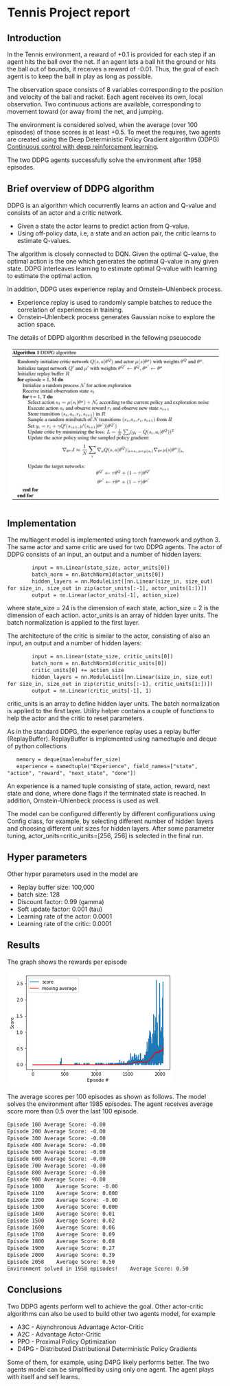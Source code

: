 
# Tennis Project report


## Introduction

In the Tennis environment, a reward of +0.1 is provided for each step if an agent hits the ball over the net. If an agent lets a ball hit the ground or hits the ball out of bounds, it receives a reward of -0.01. Thus, the goal of each agent is to keep the ball in play as long as possible. 


The observation space consists of 8 variables corresponding to the position and velocity of the ball and racket. Each agent receives its own, local observation. Two continuous actions are available, corresponding to movement toward (or away from) the net, and jumping.

The environment is considered solved, when the average (over 100 episodes) of those scores is at least +0.5.
To meet the requires, two agents are created using the Deep Deterministic Policy Gradient algorithm (DDPG) [Continuous control with deep reinforcement learning](https://arxiv.org/abs/1509.02971).

The two DDPG agents successfully solve the environment after 1958 episodes.


## Brief overview of DDPG algorithm
DDPG is an algorithm which cocurrently learns an action and Q-value and consists of an actor and a critic network. 
* Given a state the actor learns to predict action from Q-value. 
* Using off-policy data, i.e, a state and an action pair, the critic learns to estimate Q-values. 

The algorithm is closely connected to DQN. Given the optimal Q-value, the optimal action is the one which generates the 
optimal Q-value in any given state. DDPG interleaves learning to estimate optimal Q-value with learning to estimate the optimal action. 

In addition, DDPG uses experience replay and Ornstein–Uhlenbeck process.
* Experience replay is used to randomly sample batches to reduce the correlation of experiences in training. 
* Ornstein–Uhlenbeck process generates Gaussian noise to explore the action space.

The details of DDPD algorithm described in the fellowing pseuocode

![ddpg](ddpg.jpg)

## Implementation

The multiagent model is implemented using torch framework and python 3.  The same actor and same critic are used for two DDPG agents. The actor of DDPG consists of an input, an output and a number of hidden layers:

```
        input = nn.Linear(state_size, actor_units[0])
        batch_norm = nn.BatchNorm1d(actor_units[0])
        hidden_layers = nn.ModuleList([nn.Linear(size_in, size_out) for size_in, size_out in zip(actor_units[:-1], actor_units[1:])])
        output = nn.Linear(actor_units[-1], action_size)
```
where state_size = 24 is the dimension of each state, action_size = 2 is the dimension of each action. actor_units is an array of hidden layer units. The batch normalization 
is applied to the first layer.

The architecture of the critic  is similar to the actor, consisting of also an input, an output and a number 
of hidden layers:

```
        input = nn.Linear(state_size, critic_units[0])
        batch_norm = nn.BatchNorm1d(critic_units[0])
        critic_units[0] += action_size
        hidden_layers = nn.ModuleList([nn.Linear(size_in, size_out) for size_in, size_out in zip(critic_units[:-1], critic_units[1:])])
        output = nn.Linear(critic_units[-1], 1)
```
critic_units is an array to define hidden layer units. The batch normalization 
is applied to the first layer. Utility helper contains a couple of functions to help the actor and the critic to reset parameters.

As in the standard DDPG, the experience replay uses a replay buffer (ReplayBuffer). ReplayBuffer is implemented using namedtuple and deque of python collections

```
   memory = deque(maxlen=buffer_size) 
   experience = namedtuple("Experience", field_names=["state", "action", "reward", "next_state", "done"])
```
An experience is a named tuple consisting of state, action, reward, next state and done, where done flags if the terminated state is reached. 
In addition, Ornstein-Uhlenbeck process is used as well.

The model can be configured differently by different configurations using Config class, for example,  by selecting  different number of hidden layers and choosing different unit sizes for hidden layers. 
After some parameter tuning, actor_units=critic_units=[256, 256] is selected in the final run.

## Hyper parameters

Other hyper parameters used in the model are 

* Replay buffer size: 100,000 
* batch size: 128
* Discount factor: 0.99 (gamma)
* Soft update factor: 0.001 (tau)
* Learning rate of the actor: 0.0001 
* Learning rate of the critic: 0.0001 

## Results
The graph shows the rewards per episode 

![scores](scores.png)

The average scores per 100 episodes as shown as follows. The model solves the environment after 1985 episodes. The agent receives average score more than 0.5 over the last 100 episode.  

```
Episode 100	Average Score: -0.00
Episode 200	Average Score: -0.00
Episode 300	Average Score: -0.00
Episode 400	Average Score: -0.00
Episode 500	Average Score: -0.00
Episode 600	Average Score: -0.00
Episode 700	Average Score: -0.00
Episode 800	Average Score: -0.00
Episode 900	Average Score: -0.00
Episode 1000	Average Score: -0.00
Episode 1100	Average Score: 0.000
Episode 1200	Average Score: -0.00
Episode 1300	Average Score: 0.000
Episode 1400	Average Score: 0.01
Episode 1500	Average Score: 0.02
Episode 1600	Average Score: 0.06
Episode 1700	Average Score: 0.09
Episode 1800	Average Score: 0.08
Episode 1900	Average Score: 0.27
Episode 2000	Average Score: 0.39
Episode 2058	Average Score: 0.50
Environment solved in 1958 episodes!	Average Score: 0.50
```

## Conclusions

Two DDPG agents perform well to achieve the goal. 
Other actor-critic algorithms can also be used to build other two agents model, for example 

* A3C - Asynchronous Advantage Actor-Critic
* A2C - Advantage Actor-Critic
* PPO - Proximal Policy Optimization
* D4PG - Distributed Distributional Deterministic Policy Gradients

Some of them, for example, using D4PG likely performs better. The two agents model can be simplified by using only one agent. The agent plays with itself and self learns.



